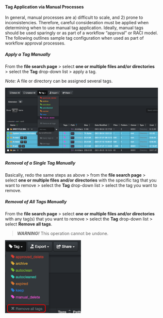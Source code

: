 <p id="tags_application_manual"></p>

#### Tag Application via Manual Processes

In general, manual processes are a) difficult to scale, and 2) prone to inconsistencies. Therefore, careful consideration must be applied when determining when to use manual tag application. Ideally, manual tags should be used sparingly or as part of a workflow “approval” or RACI model. The following outlines sample tag configuration when used as part of workflow approval processes.

##### Apply a Tag Manually

From the **file search page** > select **one or multiple files and/or directories** > select the **Tag** drop-down list > apply a tag.

_Note:_ A file or directory can be assigned several tags.

![Image: Multiple Manual Tags Application in User Interface](images/image_tags_manual_tagging_in_diskover_ui_select_and_tag.png)

##### Removal of a Single Tag Manually

Basically, redo the same steps as above > from the **file search page** > select **one or multiple files and/or directories** with the specific tag that you want to remove > select the **Tag** drop-down list > select the tag you want to remove.

##### Removal of All Tags Manually

From the **file search page** > select **one or multiple files and/or directories** with any tag(s) that you want to remove > select the **Tag** drop-down list > select **Remove all tags**.

>_**WARNING!**_ This operation cannot be undone.

<img src="images/image_tags_manual_taggins_in_diskover_ui_tags_removal.png" width="250">
